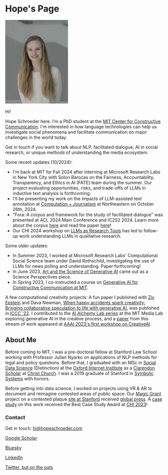 # Hope's Page



<img src="/headshot_smiling.jpg" alt="headshot" width="200"/>

Hi!

Hope Schroeder here. I’m a PhD student at the [MIT Center for Constructive Communication](https://www.ccc.mit.edu/). I'm interested in how language technologies can help us investigate social phenomena and facilitate communication on major challenges in the world today. 

Get in touch if you want to talk about NLP, facilitated dialogue, AI in social research, or unique methods of understanding the media ecosystem.

Some recent updates (10/2024):
* I'm back at MIT for Fall 2024 after interning at Microsoft Research Labs in New York City with Solon Barocas on the Fairness, Accountability, Transparency, and Ethics in AI (FATE) team during the summer. Our project evaluating opportunities, risks, and trade-offs of LLMs in inductive text analysis is forthcoming.
* I'll be presenting my work on the impacts of LLM-assisted text annotation at [Computation + Journalism](https://idi.provost.northeastern.edu/event-directory/the-2024-computation-journalism-symposium/) at Northeastern on October 26th, 2024. 
* "Fora: A corpus and framework for the study of facilitated dialogue" was presented at ACL 2024 Main Conference and IC2S2 2024. Learn more about the corpus [here](https://github.com/schropes/fora-corpus) and read the paper [here]([https://aclanthology.org/2024.acl-long.754.pdf])!
* Our CHI 2024 workshop on [LLMs as Research Tools](https://sites.google.com/view/llmsindatawork/home) has led to follow-up work understanding LLMs in qualitative research.

Some older updates:
* In Summer 2023, I worked at Microsoft Research Labs' Computational Social Science team under David Rothschild, investigating the use of LLMs for news polling and understanding. Paper forthcoming!
* In June 2023, [Art and the Science of Generative AI](https://www.science.org/doi/full/10.1126/science.adh4451) came out as a Science Perspectives piece.
* In Spring 2023, I co-instructed a course on [Generative AI for Constructive Communication at MIT](https://ai4comm.media.mit.edu/).

A few computational creativity projects: 
A fun paper I published with [Ziv Epstein](http://zive.info/) and Dava Newman, [When happy accidents spark creativity: Bringing collaborative speculation to life with generative AI](https://arxiv.org/abs/2206.00533), was published in [ICCC '22](http://computationalcreativity.net/iccc22/). I contributed to the [AI Alchemy Lab series](http://aialchemy.media.mit.edu/) at the MIT Media Lab exploring generative AI in the creative process, and a [paper](https://openreview.net/pdf?id=wm0WZPnhTC) from this stream of work appeared at [AAAI 2023's first workshop on CreativeAI](https://creativeai-ws.github.io/). 

## About Me
Before coming to MIT, I was a pre-doctoral fellow at Stanford Law School working with Professor Julian Nyarko on applications of NLP methods for legal and policy questions. Before that, I graduated with an MSc in [Social Data Science](https://www.oii.ox.ac.uk/study/msc-in-social-data-science/) (Distinction) at the [Oxford Internet Institute](https://www.oii.ox.ac.uk/) as a [Clarendon Scholar](http://www.ox.ac.uk/clarendon) at [Christ Church](https://www.chch.ox.ac.uk/). I was a 2019 graduate of Stanford in [Symbolic Systems](https://symsys.stanford.edu/) with honors. 

Before getting into data science, I worked on projects using VR & AR to document and reimagine contested areas of public space. Our [Magic Grant](https://brown.columbia.edu/propose/) project on a contested plaque [site at Stanford](https://www.dearvisitor.app/) received [global press](https://www.dearvisitor.app/press). A [case study](https://arxiv.org/abs/2302.02050) on this work received the Best Case Study Award at [CHI 2023](https://chi2023.acm.org/)!

### Contact
Get in touch: hi@hopeschroeder.com

[Google Scholar](https://scholar.google.com/citations?user=-UKCJTAAAAAJ&hl=en)

[Bluesky](https://bsky.app/profile/hopeschroeder.bsky.social)

[LinkedIn](https://www.linkedin.com/in/hopeschroeder/)

[Twitter, but on the outs](https://twitter.com/Schropes)


